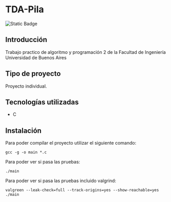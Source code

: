 # TDA-Pila
![Static Badge](https://img.shields.io/badge/Estado%20-%20Terminado%20-%20green)

## Introducción

Trabajo practico de algoritmo y programación 2 de la Facultad de Ingeniería Universidad de Buenos Aires

## Tipo de proyecto
Proyecto individual.

## Tecnologías utilizadas
- C

## Instalación
Para poder compilar el proyecto utilizar el siguiente comando:
```
gcc -g -o main *.c 
```
Para poder ver si pasa  las pruebas:
```
./main
```
Para poder ver si pasa las pruebas incluido valgrind:
```
valgreen --leak-check=full --track-origins=yes --show-reachable=yes ./main
```

